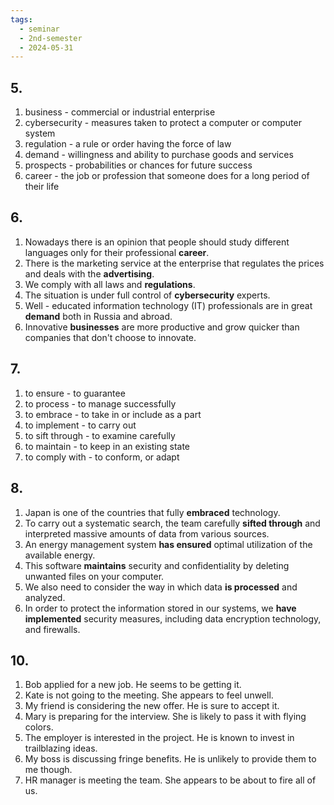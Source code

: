 ```yaml
---
tags:
  - seminar
  - 2nd-semester
  - 2024-05-31
---
```


## 5.

1. business - commercial or industrial enterprise
2. cybersecurity - measures taken to protect a computer or computer system
3. regulation - a rule or order having the force of law
4. demand - willingness and ability to purchase goods and services
5. prospects - probabilities or chances for future success
6. career - the job or profession that someone does for a long period of their life

## 6. 

1. Nowadays there is an opinion that people should study different languages only for their professional **career**.
2. There is the marketing service at the enterprise that regulates the prices and deals with the **advertising**.
3. We comply with all laws and **regulations**.
4. The situation is under full control of **cybersecurity** experts.
5. Well - educated information technology (IT) professionals are in great **demand** both in Russia and abroad.
6. Innovative **businesses** are more productive and grow quicker than companies that don't choose to innovate.

## 7.

1. to ensure - to guarantee
2. to process - to manage successfully
3. to embrace - to take in or include as a part
4. to implement - to carry out
5. to sift through - to examine carefully
6. to maintain - to keep in an existing state 
7. to comply with - to conform, or adapt

## 8.

1. Japan is one of the countries that fully **embraced** technology.
2. To carry out a systematic search, the team carefully  **sifted through** and interpreted massive amounts of data from various sources.
3. An energy management system **has ensured** optimal utilization of the available energy.
4. This software **maintains** security and confidentiality by deleting unwanted files on your computer.
5. We also need to consider the way in which data **is processed** and analyzed.
6. In order to protect the information stored in our systems, we **have implemented** security measures, including data encryption technology, and firewalls.

## 10.

1. Bob applied for a new job. He seems to be getting it.
2. Kate is not going to the meeting. She appears to feel unwell.
3. My friend is considering the new offer. He is sure to accept it.
4. Mary is preparing for the interview. She is likely to pass it with flying colors.
5. The employer is interested in the project. He is known to invest in trailblazing ideas.
6. My boss is discussing fringe benefits. He is unlikely to provide them to me though.
7. HR manager is meeting the team. She appears to be about to fire all of us.